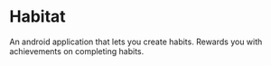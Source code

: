 # Habitat
An android application that lets you create habits.
Rewards you with achievements on completing habits.